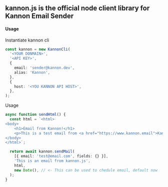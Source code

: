 ## kannon.js is the official node client library for Kannon Email Sender

#### Usage

Instantiate kannon cli

```ts
const kannon = new KannonCli(
  '<YOUR DONMAIN>',
  '<API KEY>',
  {
    email: 'sender@kannon.dev',
    alias: 'Kannon',
  },
  {
    host: '<YOU KANNON API HOST>',
  },
);
```

Usage

```ts
async function sendHtml() {
  const html = `<html>
<body>
	<h1>Email from Kannon!</h1>
	<p>This is a test email from <a href="https://www.kannon.email">Kannon</a></p>
</body>
</html>`;

  return await kannon.sendMail(
    [{ email: 'test@email.com', fields: {} }],
    'This is an email from kannon.js',
    html,
    new Date(), // <- This can be used to chedule email, default now
  );
}
```
